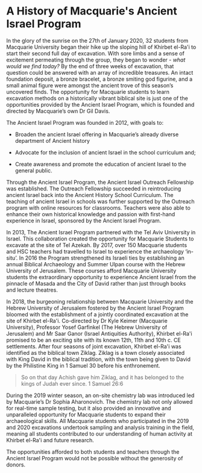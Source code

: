# A History of Macquarie's Ancient Israel Program

In the glory of the sunrise on the 27th of January 2020, 32 students from Macquarie University began their hike up the sloping hill of Khirbet el-Ra'i to start their second full day of excavation. With sore limbs and a sense of excitement permeating through the group, they began to wonder - *what would we find today?* By the end of three weeks of excavation, that question could be answered with an array of incredible treasures. An intact foundation deposit, a bronze bracelet, a bronze smiting god figurine, and a small animal figure were amongst the ancient trove of this season’s uncovered finds. The opportunity for Macquarie students to learn excavation methods on a historically vibrant biblical site is just one of the opportunities provided by the Ancient Israel Program, which is founded and directed by Macquarie’s own Dr Gil Davis.

The Ancient Israel Program was founded in 2012, with goals to:

   * Broaden the ancient Israel offering in Macquarie’s already diverse department of Ancient history

   * Advocate for the inclusion of ancient Israel in the school curriculum and;

   * Create awareness and promote the education of ancient Israel to the general public.

Through the Ancient Israel Program, the Ancient Israel Outreach Fellowship was established. The Outreach Fellowship succeeded in reintroducing ancient Israel back into the Ancient History School Curriculum. The teaching of ancient Israel in schools was further supported by the Outreach program with online resources for classrooms. Teachers were also able to enhance their own historical knowledge and passion with first-hand experience in Israel, sponsored by the Ancient Israel Program.  

In 2013, The Ancient Israel Program partnered with the Tel Aviv University in Israel. This collaboration created the opportunity for Macquarie Students to excavate at the site of Tel Azekah. By 2017, over 150 Macquarie students and HSC teachers had travelled to Israel to experience the archaeology ‘in-situ’. In 2016 the Program strengthened its Israeli ties by establishing an annual Biblical Archaeology and Summer Ulpan course with the Hebrew University of Jerusalem. These courses afford Macquarie University students the extraordinary opportunity to experience Ancient Israel from the pinnacle of Masada and the City of David rather than just through books and lecture theatres.

In 2018, the burgeoning relationship between Macquarie University and the Hebrew University of Jerusalem fostered by the Ancient Israel Program bloomed with the establishment of a jointly coordinated excavation at the site of Khirbet el-Ra'i. Co-directed by Dr Kyle Keimer (Macquarie University), Professor Yosef Garfinkel (The Hebrew University of Jerusalem) and Mr Saar Ganor (Israel Antiquities Authority), Khirbet el-Ra'i promised to be an exciting site with its known 12th, 11th and 10th c. CE settlements. After four seasons of joint excavation, Khirbet el-Ra'i was identified as the biblical town Ziklag. Ziklag is a town closely associated with King David in the biblical tradition, with the town being given to David by the Philistine King in 1 Samuel 30 before his enthronement.

> So on that day Achish gave him Ziklag, and it has belonged to the kings of Judah ever since. 
1 Samuel 26:6

During the 2019 winter season, an on-site chemistry lab was introduced led by Macquarie’s Dr Sophia Aharonovich. The chemistry lab not only allowed for real-time sample testing, but it also provided an innovative and unparalleled opportunity for Macquarie students to expand their archaeological skills. All Macquarie students who participated in the 2019 and 2020 excavations undertook sampling and analysis training in the field, meaning all students contributed to our understanding of human activity at Khirbet el-Ra'i and future research.

The opportunities afforded to both students and teachers through the Ancient Israel Program would not be possible without the generosity of donors.